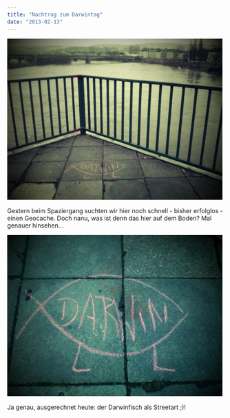 ```yaml
---
title: "Nachtrag zum Darwintag"
date: "2013-02-13"
---
```


[![image](images/wpid-c360_2013-02-12-17-32-49.jpg "C360_2013-02-12-17-32-49.jpg")](http://apfeleimer.files.wordpress.com/2013/02/wpid-c360_2013-02-12-17-32-491.jpg)

Gestern beim Spaziergang suchten wir hier noch schnell - bisher erfolglos - einen Geocache. Doch nanu, was ist denn das hier auf dem Boden? Mal genauer hinsehen...

[![image](images/wpid-c360_2013-02-12-17-32-11.jpg "C360_2013-02-12-17-32-11.jpg")](http://apfeleimer.files.wordpress.com/2013/02/wpid-c360_2013-02-12-17-32-111.jpg)

Ja genau, ausgerechnet heute: der Darwinfisch als Streetart ;)!
